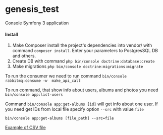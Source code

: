 # genesis_test
Console Symfony 3 application

#### Install

1. Make Composer install the project's dependencies into vendor/ with command `composer install`. Enter your parameters to PostgresSQL DB and others.
2. Create DB with command `php bin/console doctrine:database:create`
3. Make migrations `php bin/console doctrine:migrations:migrate`

To run the consumer we need to run command `bin/console rabbitmq:consume -w  make_api_call`

To run command, that show info about users, albums and photos you need `bin/console app:list-users`
 
Command `bin/console app:get-albums [id]` will get info about one user. If you need get IDs from local file specify option `--src` with value `file`

`bin/console app:get-albums [file_path] --src=file`

[Example of CSV file](../blob/master/file.csv "CSV Example")